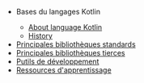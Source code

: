 <link rel="stylesheet" href="https://github.com/uvsq21801511/langage_Kotlin/blob/master/assets/css/style.scss">

<nav>
	<ul>
		<li> Bases du langages Kotlin</li>
			<ul>
				<li><a href="#" >About language Kotlin</a></li>
				<li><a href="#">History</a></li>
			</ul>
		<li><a href="#">Principales bibliothèques standards</a></li>
		<li><a href="#">Principales bibliothèques tierces</a></li>
		<li><a href="#">Putils de développement</a></li>
		<li><a href="#">Ressources d'apprentissage</a></li>
	</ul>
</nav>


